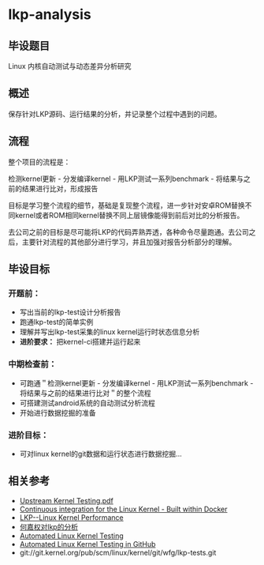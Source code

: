 # lkp-analysis #

## 毕设题目
Linux 内核自动测试与动态差异分析研究

## 概述
保存针对LKP源码、运行结果的分析，并记录整个过程中遇到的问题。

## 流程
整个项目的流程是：

检测kernel更新 - 分发编译kernel - 用LKP测试一系列benchmark - 将结果与之前的结果进行比对，形成报告

目标是学习整个流程的细节，基础是复现整个流程，进一步针对安卓ROM替换不同kernel或者ROM相同kernel替换不同上层镜像能得到前后对比的分析报告。

去公司之前的目标是尽可能将LKP的代码弄熟弄透，各种命令尽量跑通。去公司之后，主要针对流程的其他部分进行学习，并且加强对报告分析部分的理解。

## 毕设目标
### 开题前：
- 写出当前的lkp-test设计分析报告
- 跑通lkp-test的简单实例
- 理解并写出lkp-test采集的linux kernel运行时状态信息分析
- **进阶要求：** 把kernel-ci搭建并运行起来

### 中期检查前：
- 可跑通＂检测kernel更新 - 分发编译kernel - 用LKP测试一系列benchmark - 将结果与之前的结果进行比对＂的整个流程
- 可搭建测试android系统的自动测试分析流程
- 开始进行数据挖掘的准备

### 进阶目标：
- 可对linux kernel的git数据和运行状态进行数据挖掘...

## 相关参考
- [Upstream Kernel Testing.pdf](http://elinux.org/images/f/ff/Kernelci.pdf)
- [Continuous integration for the Linux Kernel - Built within Docker](https://github.com/sanglt/kernel-ci)
- [LKP--Linux Kernel Performance](https://01.org/zh/lkp)
- [何嘉权对lkp的分析](http://hejq.me/2014/10/30/lkp-tests-notes/)
- [Automated Linux Kernel Testing](http://kernelci.org/)
- [Automated Linux Kernel Testing in GitHub](https://github.com/kernelci/)
- git://git.kernel.org/pub/scm/linux/kernel/git/wfg/lkp-tests.git
